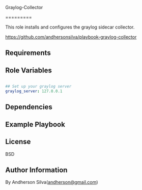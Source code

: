 Graylog-Collector

=========

This role installs and configures the graylog sidecar collector.

https://github.com/andhersonsilva/playbook-graylog-collector

Requirements
------------


Role Variables
--------------

```yaml

## Set up your graylog server
graylog_server: 127.0.0.1

```

Dependencies
------------


Example Playbook
----------------

License
-------

BSD

Author Information
------------------

By Andherson Silva(andherson@gmail.com)
